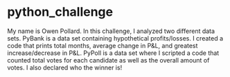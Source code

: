 # python_challenge
My name is Owen Pollard. In this challenge, I analyzed two different data sets.
PyBank is a data set containing hypothetical profits/losses. I created a code that prints total months, average change in P&L, and greatest increase/decrease in P&L.
PyPoll is a data set where I scripted a code that counted total votes for each candidate as well as the overall amount of votes. I also declared who the winner is!
